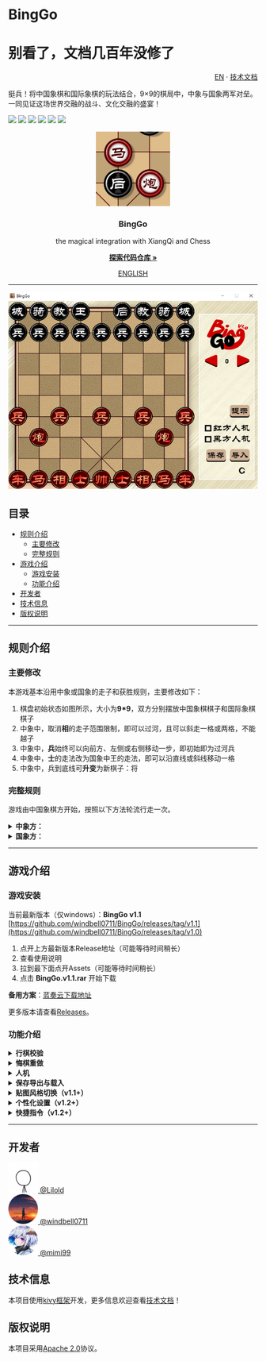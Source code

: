 # BingGo
# 别看了，文档几百年没修了
<p align="right">
  <a href="https://github.com/windbelljianjie0711/BingGo/README_en.md">EN</a> · 
  <a href="https://github.com/windbelljianjie0711/BingGo/README_tech.md">技术文档</a>
</p>
挺兵！将中国象棋和国际象棋的玩法结合，9×9的棋局中，中象与国象两军对垒。一同见证这场世界交融的战斗、文化交融的盛宴！

[![](https://img.shields.io/badge/python-3.7.5+-purple)](https://www.python.org)
[![](https://img.shields.io/badge/issues-0-blue)](https://github.com/windbell0711/BingGo/issues)
[![](https://img.shields.io/badge/contributors-3-green)](https://github.com/windbell0711/BingGo/graphs/contributors)
![](https://img.shields.io/badge/stars-3-orange)
[![](https://img.shields.io/badge/framework-kivy-darkred)](https://github.com/kivy/kivy)
[![](https://img.shields.io/badge/LICENSE-Apache2.0-yellow)](https://github.com/windbell0711/BingGo?tab=Apache-2.0-1-ov-file#readme)

<p align="center">
  <a href="https://github.com/windbell0711/BingGo">
    <img src="./img_readme/mahoupao.png" alt="Logo" width="150" height="150">
  </a>
</p>

<h3 align="center">BingGo</h3>
<p align="center">the magical integration with XiangQi and Chess</p>

[<p align="center">**探索代码仓库 »**</p>](https://github.com/windbell0711/BingGo)

<p align="center">
  <a href="https://github.com/windbell0711/BingGo/README_en.md">ENGLISH</a>
</p>
 
---

<p align="center">
  <img src="./img_readme/img1.png" alt="img1">
</p>

## 目录
- [规则介绍](#规则介绍)
  - [主要修改](#主要修改)
  - [完整规则](#完整规则)
- [游戏介绍](#游戏介绍)
  - [游戏安装](#游戏安装)
  - [功能介绍](#功能介绍)
- [开发者](#开发者)
- [技术信息](#技术信息)
- [版权说明](#版权说明)

---

## 规则介绍
### 主要修改
本游戏基本沿用中象或国象的走子和获胜规则，主要修改如下：
1. 棋盘初始状态如图所示，大小为**9*9**，双方分别摆放中国象棋棋子和国际象棋棋子
2. 中象中，取消**相**的走子范围限制，即可以过河，且可以斜走一格或两格，不能越子
3. 中象中，**兵**始终可以向前方、左侧或右侧移动一步，即初始即为过河兵
4. 中象中，**士**的走法改为国象中王的走法，即可以沿直线或斜线移动一格
5. 中象中，兵到底线可**升变**为新棋子：将

### 完整规则
游戏由中国象棋方开始，按照以下方法轮流行走一次。

<details>
<summary><strong>中象方：</strong></summary>

**帅**
沿直线移动一格，不能离开九宫格，
若直接面对王，并处于自己的回合开始，胜

**士**
沿直线或斜线移动一格

**相**
沿斜线移动一格或两格，不能越子

**马**
沿直线移动一格，然后沿此方向斜向前移动一格，沿途有子则不能通过

**车**
沿直线移动任意格，不能越子

**炮**
沿直线移动任意格，不能越子，不能以此方式吃子
若直线上与敌方子间有且仅有一个子，可以将敌方子吃掉

**兵**
向前，左或右走一格，若到达底线，则可以立即变成将

**将**
有以上所有棋子的走子或吃子方式
</details>

<details>
<summary><strong>国象方：</strong></summary>

**国王**
斜向或直线移动一格。若国王在与一城堡都在底线，且此城堡处于原位，国王可以向易位的城堡方向走两格，然后城堡越过国王移动至其邻格

**皇后**
沿斜线或直线移动任意格，不能越子

**城堡**
沿直线移动任意格，不能越子

**主教**
沿斜线移动任意格，不能越子

**骑士**
先向直线侧移两格，然后转向90度再移一格，可以越子

**士兵**
向前直走一格，在初始位置可以向前走一格或两格，不能以此法吃子。敌方子在斜前方一格，可以将其吃掉。若到达底线，则可以立即变成皇后
</details>

---

## 游戏介绍

### 游戏安装
当前最新版本（仅windows）：**BingGo v1.1** [https://github.com/windbell0711/BingGo/releases/tag/v1.1](https://github.com/windbell0711/BingGo/releases/tag/v1.0)

1. 点开上方最新版本Release地址（可能等待时间稍长）
2. 查看使用说明
3. 拉到最下面点开Assets（可能等待时间稍长）
4. 点击 **BingGo.v1.1.rar** 开始下载

**备用方案**：[蓝奏云下载地址]()

更多版本请查看[Releases](https://github.com/windbell0711/BingGo/releases)。

### 功能介绍

<details><summary><strong>行棋校验</strong></summary>

点击希望移动的棋子，系统会计算并显示可移动位置与可吃的棋子，点击目标位置可以进行移动。点击其他己方棋子可以重新选择。

<img src="./img_readme/img2.png">

先后点击王和车可以进行**王车易位**。

系统会自动计算游戏**将军状态**。如果玩家做出了致命的高血压操作，系统会**自动回退**并提示被将军。如果玩家下一步怎么做都难逃落败，即被将死，系统会直接提示**游戏胜利**，无法再进行下一步操作。


</details><details><summary><strong>悔棋重做</strong></summary>

点按左箭头或键盘“←”键可**悔棋**，点按右箭头或键盘“→”键可**重做**，长按可快速前进或后退。**悔棋后一旦走棋将无法再次重做**。


</details><details><summary><strong>人机</strong></summary>

点击**提示**可用内置ai算法走一步，勾选“红方人机”或“黑方人机”将**在轮到指定方时自动走棋**。

注：人机走的棋也可以由玩家回退。


</details><details><summary><strong>保存导出与载入</strong></summary>

**保存**和**载入**只会记录当前棋局历史，**不会记录悔棋和重下的部分**。
按下“保存”会在程序运行的目录下生成save.json（如已有则覆盖），并将棋局保存其中。
按下“载入”会在程序运行的目录下读取save.json（如无则无反馈），将当前棋局保存入autosaveXXXX.json，并载入save.json中的棋局。

如果嫌以上方法过于繁琐，可以在点击游戏空白处后按下Ctrl+C，即可将棋局录入进剪贴板，可以粘贴保存或发送给他人。
复制导出的游戏信息，点击游戏空白处后按下Ctrl+V，即可载入棋局，当前未保存棋局同样会自动保存进autosave.json

</details><details><summary><strong>贴图风格切换（v1.1+）</strong></summary>

点击右下角的贴图切换按钮，游戏会自动退出，重启游戏即可享受最新贴图。
注：退出游戏前会将未保存棋局录入lastsave.json，并在下次启动时载入。

</details><details><summary><strong>个性化设置（v1.2+）</strong></summary>


...

注：如果错误地编辑了preference.csv可能导致程序崩溃，此时只需删除preference.csv恢复默认设置即可。

</details><details><summary><strong>快捷指令（v1.2+）</strong></summary>

当在游戏界面（可点按任意空白处）内时，按下Ctrl+V，程序会读取最近的一条剪贴板信息，如果符合快捷指令语法将会直接执行。

也可以将快捷指令写入**输入框**，**按下Enter键**即可执行，执行结果会在输入框内显示。

快捷指令由“**指令名**”或“**指令名：参数1，参数2，参数3...**”组成，标点符号同时支持全半角。指令名前面可以加上“/”或“\”。多条快捷指令可以用“；”分隔，执行时会依次执行。

常见指令语法如下：

|     指令名     |    别名     |      参数1      |  参数2  |            说明            |
|:-----------:|:---------:|:-------------:|:-----:|:------------------------:|
|    load     |   载入、导入   |               |       |                          |
|    twist    |   翻转、反转   |       /       |   /   |          棋盘上下翻转          |
|    skip     |   跳过、交换   |       /       |   /   |        当前一步执棋方交换         |
|    sleep    | 装死、假死、未响应 | 时长(1~10000毫秒) |   /   |       使界面未响应指定时间（雾       |
|     set     |  更改设置、设置  |     目标设置项     | 目标设置值 |  修改setting.ini以进行个性化设置   |
|    reset    |   重置设置    |       /       |   /   |       将用户设置重置为默认值        |
|  set_zvgv3  |   棋类设置    |     目标设置项     | 目标设置值 | !谨慎操作，修改zvgv3.ini以改变棋局逻辑 |
| reset_zvgv3 |  重置棋类设置   |       /       |   /   |       将棋类设置重置为默认值        |
|    help     |  帮助、芝士什么  |       /       |   /   |         打开帮助文档网页         |
|    hello    |   你好、版本   |       /       |   /   |         显示当前版本信息         |


</details>

---

## 开发者
<img src="./img_readme/Lilold.png" alt="Lilold" width="60" height="60"><a href="https://github.com/Lilold333"> @Lilold</a>
<br/>
<img src="./img_readme/windbell0711.png" alt="windbell0711" width="60" height="60"><a href="https://github.com/windbell0711"> @windbell0711</a>
<br/>
<img src="./img_readme/mimi.png" alt="windbell0711" width="60" height="60"><a href="https://github.com/mimi99528"> @mimi99</a>

## 技术信息
本项目使用[kivy框架](https://github.com/kivy/kivy)开发，更多信息欢迎查看[技术文档](README_tech.md)！

## 版权说明
本项目采用[Apache 2.0](LICENSE)协议。
